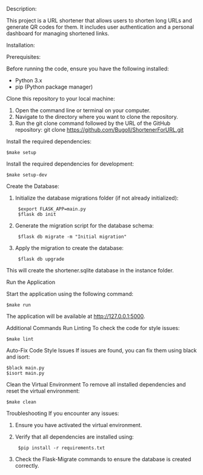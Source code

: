 Description:

This project is a URL shortener that allows users to shorten long URLs and generate QR codes for them. It includes user authentication and a personal dashboard for managing shortened links.



Installation:

Prerequisites:

Before running the code, ensure you have the following installed:

- Python 3.x
- pip (Python package manager)



Clone this repository to your local machine:

1. Open the command line or terminal on your computer.
2. Navigate to the directory where you want to clone the repository.
3. Run the git clone command followed by the URL of the GitHub repository:
git clone https://github.com/Bugoll/ShortenerForURL.git


Install the required dependencies:

    $make setup

Install the required dependencies for development:

    $make setup-dev


Create the Database:

1. Initialize the database migrations folder (if not already initialized):

        
        $export FLASK_APP=main.py
        $flask db init

2. Generate the migration script for the database schema:

        $flask db migrate -m "Initial migration"

3. Apply the migration to create the database:

        $flask db upgrade

This will create the shortener.sqlite database in the instance folder.

Run the Application

Start the application using the following command:

    $make run

The application will be available at http://127.0.0.1:5000.

Additional Commands
Run Linting
To check the code for style issues:

    $make lint



Auto-Fix Code Style Issues
If issues are found, you can fix them using black and isort:

    $black main.py
    $isort main.py

Clean the Virtual Environment
To remove all installed dependencies and reset the virtual environment:

    $make clean  



Troubleshooting
If you encounter any issues:

1. Ensure you have activated the virtual environment.
2. Verify that all dependencies are installed using:

        $pip install -r requirements.txt

3. Check the Flask-Migrate commands to ensure the database is created correctly.